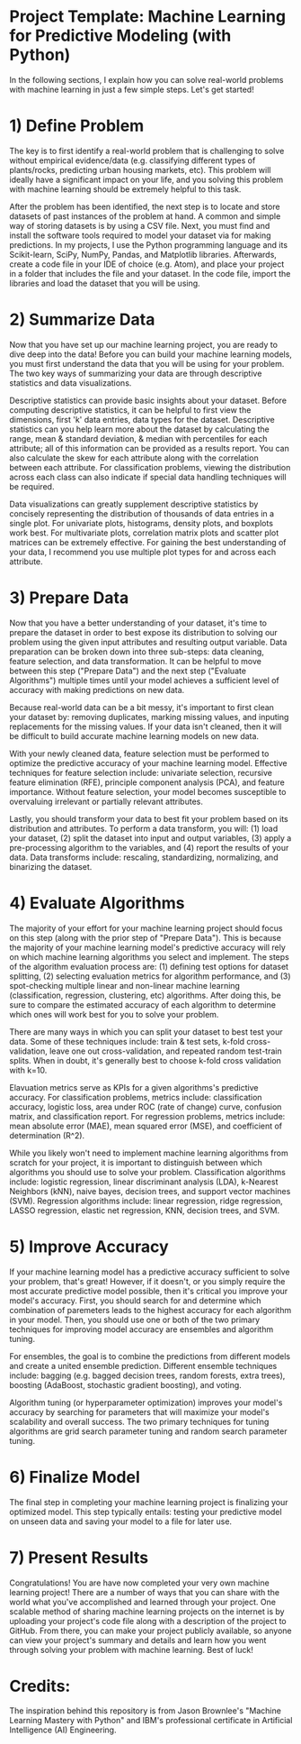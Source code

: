 # Project Template: Machine Learning for Predictive Modeling (with Python)

In the following sections, I explain how you can solve real-world problems with machine learning in just a few simple steps. Let's get started!

# 1) Define Problem

The key is to first identify a real-world problem that is challenging to solve without empirical evidence/data (e.g. classifying different types of plants/rocks, predicting urban housing markets, etc). This problem will ideally have a significant impact on your life, and you solving this problem with machine learning should be extremely helpful to this task.

After the problem has been identified, the next step is to locate and store datasets of past instances of the problem at hand. A common and simple way of storing datasets is by using a CSV file. Next, you must find and install the software tools required to model your dataset via for making predictions. In my projects, I use the Python programming language and its Scikit-learn, SciPy, NumPy, Pandas, and Matplotlib libraries. Afterwards, create a code file in your IDE of choice (e.g. Atom), and place your project in a folder that includes the file and your dataset. In the code file, import the libraries and load the dataset that you will be using.

# 2) Summarize Data

Now that you have set up our machine learning project, you are ready to dive deep into the data! Before you can build your machine learning models, you must first understand the data that you will be using for your problem. The two key ways of summarizing your data are through descriptive statistics and data visualizations.

Descriptive statistics can provide basic insights about your dataset. Before computing descriptive statistics, it can be helpful to first view the dimensions, first 'k' data entries, data types for the dataset. Descriptive statistics can you help learn more about the dataset by calculating the range, mean & standard deviation, & median with percentiles for each attribute; all of this information can be provided as a results report. You can also calculate the skew for each attribute along with the correlation between each attribute. For classification problems, viewing the distribution across each class can also indicate if special data handling techniques will be required.

Data visualizations can greatly supplement descriptive statistics by concisely representing the distribution of thousands of data entries in a single plot. For univariate plots, histograms, density plots, and boxplots work best. For multivariate plots, correlation matrix plots and scatter plot matrices can be extremely effective. For gaining the best understanding of your data, I recommend you use multiple plot types for and across each attribute.

# 3) Prepare Data

Now that you have a better understanding of your dataset, it's time to prepare the dataset in order to best expose its distribution to solving our problem using the given input attributes and resulting output variable. Data preparation can be broken down into three sub-steps: data cleaning, feature selection, and data transformation. It can be helpful to move between  this step ("Prepare Data") and the next step ("Evaluate Algorithms") multiple times until your model achieves a sufficient level of accuracy with making predictions on new data.

Because real-world data can be a bit messy, it's important to first clean your dataset by: removing duplicates, marking missing values, and inputing replacements for the missing values. If your data isn't cleaned, then it will be difficult to build accurate machine learning models on new data.

With your newly cleaned data, feature selection must be performed to optimize the predictive accuracy of your machine learning model. Effective techniques for feature selection include: univariate selection, recursive feature elimination (RFE), principle component analysis (PCA), and feature importance. Without feature selection, your model becomes susceptible to overvaluing irrelevant or partially relevant attributes.

Lastly, you should transform your data to best fit your problem based on its distribution and attributes. To perform a data transform, you will: (1) load your dataset, (2) split the dataset into input and output variables, (3) apply a pre-processing algorithm to the variables, and (4) report the results of your data. Data transforms include: rescaling, standardizing, normalizing, and binarizing the dataset.

# 4) Evaluate Algorithms

The majority of your effort for your machine learning project should focus on this step (along with the prior step of "Prepare Data"). This is because the majority of your machine learning model's predictive accuracy will rely on which machine learning algorithms you select and implement. The steps of the algorithm evaluation process are: (1) defining test options for dataset splitting, (2) selecting evaluation metrics for algorithm performance, and (3) spot-checking multiple linear and non-linear machine learning (classification, regression, clustering, etc) algorithms. After doing this, be sure to compare the estimated accuracy of each algorithm to determine which ones will work best for you to solve your problem.

There are many ways in which you can split your dataset to best test your data. Some of these techniques include: train & test sets, k-fold cross-validation, leave one out cross-validation, and repeated random test-train splits. When in doubt, it's generally best to choose k-fold cross validation with k=10.

Elavuation metrics serve as KPIs for a given algorithms's predictive accuracy. For classification problems, metrics include: classification accuracy, logistic loss, area under ROC (rate of change) curve, confusion matrix, and classification report. For regression problems, metrics include: mean absolute error (MAE), mean squared error (MSE), and coefficient of determination (R^2).

While you likely won't need to implement machine learning algorithms from scratch for your project, it is important to distinguish between which algorithms you should use to solve your problem. Classification algorithms include: logistic regression, linear discriminant analysis (LDA), k-Nearest Neighbors (kNN), naive bayes, decision trees, and support vector machines (SVM). Regression algorithms include: linear regression, ridge regression, LASSO regression, elastic net regression, KNN, decision trees, and SVM.

# 5) Improve Accuracy

If your machine learning model has a predictive accuracy sufficient to solve your problem, that's great! However, if it doesn't, or you simply require the most accurate predictive model possible, then it's critical you improve your model's accuracy. First, you should search for and determine which combination of paremeters leads to the highest accuracy for each algorithm in your model. Then, you should use one or both of the two primary techniques for improving model accuracy are ensembles and algorithm tuning.

For ensembles, the goal is to combine the predictions from different models and create a united ensemble prediction. Different ensemble techniques include: bagging (e.g. bagged decision trees, random forests, extra trees), boosting (AdaBoost, stochastic gradient boosting), and voting.

Algorithm tuning (or hyperparameter optimization) improves your model's accuracy by searching for parameters that will maximize your model's scalability and overall success. The two primary techniques for tuning algorithms are grid search parameter tuning and random search parameter tuning.

# 6) Finalize Model

The final step in completing your machine learning project is finalizing your optimized model. This step typically entails: testing your predictive model on unseen data and saving your model to a file for later use.

# 7) Present Results

Congratulations! You are have now completed your very own machine learning project! There are a number of ways that you can share with the world what you've accomplished and learned through your project. One scalable method of sharing machine learning projects on the internet is by uploading your project's code file along with a description of the project to GitHub. From there, you can make your project publicly available, so anyone can view your project's summary and details and learn how you went through solving your problem with machine learning. Best of luck!

# Credits:
The inspiration behind this repository is from Jason Brownlee's "Machine Learning Mastery with Python" and IBM's professional certificate in Artificial Intelligence (AI) Engineering.
